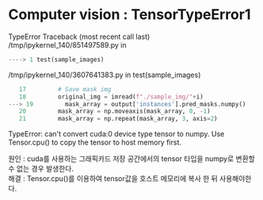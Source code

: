 # Computer vision : TensorTypeError1 

TypeError    Traceback (most recent call last)  
/tmp/ipykernel_140/851497589.py in <module>  
  ```python
----> 1 test(sample_images)
  ```

/tmp/ipykernel_140/3607641383.py in test(sample_images)  
    
  ```python
     17         # Save mask img  
     18         original_img = imread(f"./sample_img/"+i)  
---> 19         mask_array = output['instances'].pred_masks.numpy()  
     20         mask_array = np.moveaxis(mask_array, 0, -1)  
     21         mask_array = np.repeat(mask_array, 3, axis=2)  
  ```
  
TypeError: can't convert cuda:0 device type tensor to numpy. Use Tensor.cpu() to copy the tensor to host memory first.
    
    
 원인 : cuda를 사용하는 그래픽카드 저장 공간에서의 tensor 타입을 numpy로 변환할 수 없는 경우 발생한다.  
 해결 : Tensor.cpu()를 이용하여 tensor값을 호스트 메모리에 복사 한 뒤 사용해야한다. 
